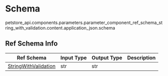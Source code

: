 # Schema
petstore_api.components.parameters.parameter_component_ref_schema_string_with_validation.content.application_json.schema

## Ref Schema Info
Ref Schema | Input Type | Output Type | Description
---------- | ---------- | ----------- | ------------
[StringWithValidation](string_with_validation.md) | str | str |
